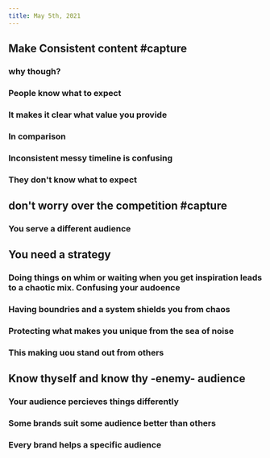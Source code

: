 ```yaml
---
title: May 5th, 2021
---
```


##
## Make Consistent content #capture
### why though?
### People know what to expect
### It makes it clear what value you provide
### In comparison
### Inconsistent messy timeline is confusing
### They don't know what to expect
## don't worry over the competition #capture
### You serve a different audience
## You need a strategy
### Doing things on whim or waiting when you get inspiration leads to a chaotic mix. Confusing your audoence
### Having boundries and a system shields you from chaos
### Protecting what makes you unique from the sea of noise
### This making uou stand out from others
## Know thyself and know thy -enemy- audience
### Your audience percieves things differently
### Some brands suit some audience better than others
### Every brand helps a specific audience
###
